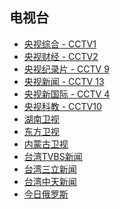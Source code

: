 ## 电视台
* [央视综合 - CCTV1](http://ivi.bupt.edu.cn/hls/cctv1hd.m3u8)
* [央视财经 - CCTV2](http://ivi.bupt.edu.cn/hls/cctv2.m3u8)
* [央视纪录片 - CCTV 9](http://39.134.66.66/PLTV/88888888/224/3221225519/index.m3u8)
* [央视新闻 - CCTV 13](http://39.134.66.66/PLTV/88888888/224/3221225812/index.m3u8)
* [央视新国际 - CCTV 4](http://39.134.66.66/PLTV/88888888/224/3221225797/index.m3u8)
* [央视科教 - CCTV10](http://117.169.120.140:8080/live/cctv-10/.m3u8)
* [湖南卫视](http://39.134.24.24/PLTV/88888888/224/3221225694/index.m3u8)
* [东方卫视](http://ivi.bupt.edu.cn/hls/dfhd.m3u8)
* [内蒙古卫视](http://live.m2oplus.nmtv.cn/1/playlist.m3u8)
* [台湾TVBS新闻](http://seb.sason.top/sc/tvbsxw_fhd.m3u8)
* [台湾三立新闻](http://seb.sason.top/sc/sllive_fhd.m3u8)
* [台湾中天新闻](http://seb.sason.top/sc/ztxw_fhd.m3u8)
* [今日俄罗斯](https://rt-news-gd.secure2.footprint.net/1103_2500Kb.m3u8)


<style>
section.page-header {
    display: none;    
}
</style>
<script>
    document.title = "电视";
</script>